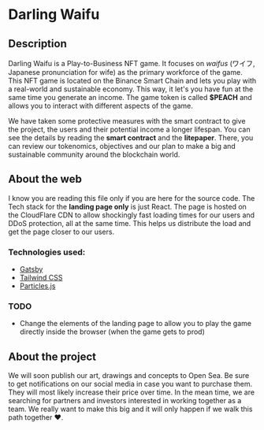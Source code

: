 # Darling Waifu

## Description
Darling Waifu is a Play-to-Business NFT game. It focuses on *waifus* (ワイフ, Japanese pronunciation for wife) as the primary workforce of the game.
This NFT game is located on the Binance Smart Chain and lets you play with a real-world and sustainable economy. This way, it let's you have fun at the same time you generate an income. The game token is called **$PEACH** and allows you to interact with different aspects of the game.

We have taken some protective measures with the smart contract to give the project, the users and their potential income a longer lifespan. You can see the details by reading the **smart contract** and the **litepaper**. There, you can review our tokenomics, objectives and our plan to make a big and sustainable community around the blockchain world.

## About the web
I know you are reading this file only if you are here for the source code. The Tech stack for the **landing page only** is just React. The page is hosted on the CloudFlare CDN to allow shockingly fast loading times for our users and DDoS protection, all at the same time. This helps us distribute the load and get the page closer to our users.

### Technologies used:
- [Gatsby](https://www.gatsbyjs.com)
- [Tailwind CSS](https://tailwindcss.com)
- [Particles.js](https://particles.js.org)

### TODO
- Change the elements of the landing page to allow you to play the game directly inside the browser (when the game gets to prod)

## About the project
We will soon publish our art, drawings and concepts to Open Sea. Be sure to get notifications on our social media in case you want to purchase them. They will most likely increase their price over time. In the mean time, we are searching for partners and investors interested in working together as a team. We really want to make this big and it will only happen if we walk this path together ❤️.
